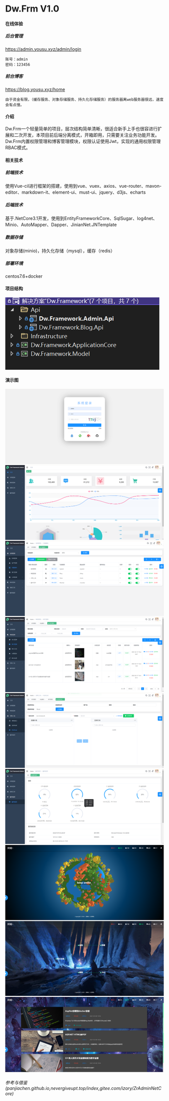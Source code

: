# Dw.Frm V1.0

#### 在线体验
##### 后台管理  
https://admin.yousu.xyz/admin/login  
```
账号：admin    
密码：123456
```
##### 前台博客  
https://blog.yousu.xyz/home
```
由于资金有限，（缓存服务、对象存储服务、持久化存储服务）的服务器离web服务器很远，速度会有点慢。
```
#### 介绍
Dw.Frm一个轻量简单的项目，层次结构简单清晰，很适合新手上手也很容进行扩展和二次开发，本项目前后端分离模式，开箱即用，只需要关注业务功能开发。  
Dw.Frm内置权限管理和博客管理模块，权限认证使用Jwt，实现的通用权限管理RBAC模式。  

#### 相关技术
##### 前端技术
使用Vue-cil进行框架的搭建，使用到vue、vuex、axios、vue-router、mavon-editor、markdown-it、element-ui、must-ui、jquery、d3js、echarts

##### 后端技术
基于.NetCore3.1开发，使用到EntityFrameworkCore、SqlSugar、log4net、Minio、AutoMapper、Dapper、JinianNet.JNTemplate

##### 数据存储
对象存储(minio)，持久化存储（mysql），缓存（redis）

##### 部署环境
centos7.6+docker

#### 项目结构
![image](https://github.com/dwengit/dwFrm/blob/main/READMEIMG/frmdic.png)

#### 演示图
![image](https://github.com/dwengit/dwFrm/blob/main/READMEIMG/login.png)
![image](https://github.com/dwengit/dwFrm/blob/main/READMEIMG/home.png)
![image](https://github.com/dwengit/dwFrm/blob/main/READMEIMG/sys.png)
![image](https://github.com/dwengit/dwFrm/blob/main/READMEIMG/blog.png)
![image](https://github.com/dwengit/dwFrm/blob/main/READMEIMG/tools.png)
![image](https://github.com/dwengit/dwFrm/blob/main/READMEIMG/mt.png)
![image](https://github.com/dwengit/dwFrm/blob/main/READMEIMG/bloghome.png)
![image](https://github.com/dwengit/dwFrm/blob/main/READMEIMG/blogct.png)
![image](https://github.com/dwengit/dwFrm/blob/main/READMEIMG/blogat.png)


###### 参考与借鉴(panjiachen.github.io,nevergiveupt.top/index,gitee.com/izory/ZrAdminNetCore)

